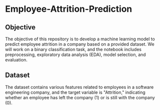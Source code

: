 # Employee-Attrition-Prediction

## Objective
The objective of this repository is to develop a machine learning model to predict employee attrition in a company based on a provided dataset. We will work on a binary classification task, and the notebook includes preprocessing, exploratory data analysis (EDA), model selection, and evaluation.

## Dataset
The dataset contains various features related to employees in a software engineering company, and the target variable is "Attrition," indicating whether an employee has left the company (1) or is still with the company (0).

